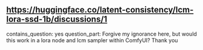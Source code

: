 ## https://huggingface.co/latent-consistency/lcm-lora-ssd-1b/discussions/1

contains_question: yes
question_part: Forgive my ignorance here, but would this work in a lora node and lcm sampler within ComfyUI? Thank you